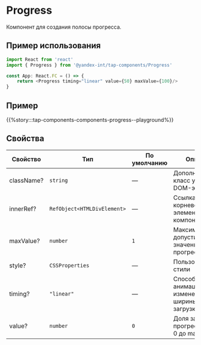 # Progress

Компонент для создания полосы прогресса.

## Пример использования

```typescript jsx
import React from 'react'
import { Progress } from '@yandex-int/tap-components/Progress'

const App: React.FC = () => {
    return <Progress timing="linear" value={50} maxValue={100}/>
}
```

## Пример

{{%story:::tap-components-components-progress--playground%}}

## Свойства

| Свойство   | Тип                         | По умолчанию | Описание                                                 |
| ---------- | --------------------------- | ------------ | -------------------------------------------------------- |
| className? | `string`                    | —            | Дополнительный класс у корневого DOM-элемента            |
| innerRef?  | `RefObject<HTMLDivElement>` | —            | Ссылка на корневой DOM-элемент компонента                |
| maxValue?  | `number`                    | `1`          | Максимальное допустимое значение прогресс бара           |
| style?     | `CSSProperties`             | —            | Пользовательские стили                                   |
| timing?    | `"linear"`                  | —            | Способ CSS-анимации при изменении ширины полосы загрузки |
| value?     | `number`                    | `0`          | Доля загрузки прогресс бара от 0 до maxValue             |
